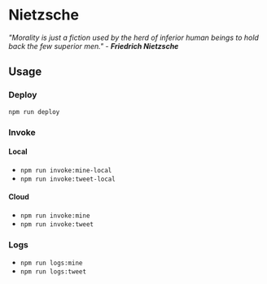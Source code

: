 # Nietzsche

*"Morality is just a fiction used by the herd of inferior human beings to hold back the few superior men." - **Friedrich Nietzsche***

## Usage

### Deploy

`npm run deploy`

### Invoke

#### Local

- `npm run invoke:mine-local`
- `npm run invoke:tweet-local`

#### Cloud

- `npm run invoke:mine`
- `npm run invoke:tweet`

### Logs

- `npm run logs:mine`
- `npm run logs:tweet`
